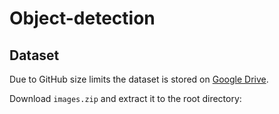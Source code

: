# Object-detection

## Dataset

Due to GitHub size limits the dataset is stored on [Google Drive]([https://drive.google.com/file/d/1ABCxyz456789/view?usp=sharing](https://drive.google.com/drive/folders/1Fsp8gHk2v4IHGzTGZmW1vPObcHWJRZCU?usp=sharing)).

Download `images.zip` and extract it to the root directory:
